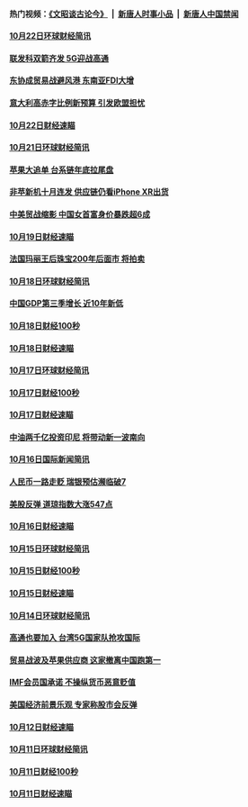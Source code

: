 #### 热门视频：[《文昭谈古论今》](https://github.com/gfw-breaker/wenzhao/blob/master/README.md?t=10231533) &nbsp;|&nbsp; [新唐人时事小品](https://github.com/gfw-breaker/ntdtv-comedy/blob/master/README.md?t=10231533) &nbsp;|&nbsp; [新唐人中国禁闻](https://github.com/gfw-breaker/ntdtv-news/blob/master/README.md?t=10231533)

#### [10月22日环球财经简讯](../pages/news208/a1396479.md?t=10231533) 

#### [联发科双箭齐发 5G迎战高通](../pages/news208/a1396463.md?t=10231533) 

#### [东协成贸易战避风港 东南亚FDI大增](../pages/news208/a1396462.md?t=10231533) 

#### [意大利高赤字比例新预算 引发欧盟担忧](../pages/news208/a1396344.md?t=10231533) 

#### [10月22日财经速瞄](../pages/news208/a1396383.md?t=10231533) 

#### [10月21日环球财经简讯](../pages/news208/a1396338.md?t=10231533) 

#### [苹果大追单 台系链年底拉尾盘](../pages/news208/a1396320.md?t=10231533) 

#### [非苹新机十月连发 供应链仍看iPhone XR出货](../pages/news208/a1396220.md?t=10231533) 

#### [中美贸战缩影 中国女首富身价暴跌超6成](../pages/news208/a1396150.md?t=10231533) 

#### [10月19日财经速瞄](../pages/news208/a1396078.md?t=10231533) 

#### [法国玛丽王后珠宝200年后面市 将拍卖](../pages/news208/a1396074.md?t=10231533) 

#### [10月18日环球财经简讯](../pages/news208/a1396037.md?t=10231533) 

#### [中国GDP第三季增长 近10年新低](../pages/news208/a1396032.md?t=10231533) 

#### [10月18日财经100秒](../pages/news208/a1396017.md?t=10231533) 

#### [10月18日财经速瞄](../pages/news208/a1395923.md?t=10231533) 

#### [10月17日环球财经简讯](../pages/news208/a1395879.md?t=10231533) 

#### [10月17日财经100秒](../pages/news208/a1395862.md?t=10231533) 

#### [10月17日财经速瞄](../pages/news208/a1395794.md?t=10231533) 

#### [中油两千亿投资印尼 将带动新一波南向](../pages/news208/a1395728.md?t=10231533) 

#### [10月16日国际新闻简讯](../pages/news208/a1395726.md?t=10231533) 

#### [人民币一路走贬 瑞银预估濒临破7](../pages/news208/a1395619.md?t=10231533) 

#### [美股反弹 道琼指数大涨547点](../pages/news208/a1395665.md?t=10231533) 

#### [10月16日财经速瞄](../pages/news208/a1395646.md?t=10231533) 

#### [10月15日环球财经简讯](../pages/news208/a1395588.md?t=10231533) 

#### [10月15日财经100秒](../pages/news208/a1395569.md?t=10231533) 

#### [10月15日财经速瞄](../pages/news208/a1395499.md?t=10231533) 

#### [10月14日环球财经简讯](../pages/news208/a1395446.md?t=10231533) 

#### [高通也要加入 台湾5G国家队抢攻国际](../pages/news208/a1395415.md?t=10231533) 

#### [贸易战波及苹果供应商 这家撤离中国跑第一](../pages/news208/a1395254.md?t=10231533) 

#### [IMF会员国承诺  不操纵货币恶意贬值](../pages/news208/a1395274.md?t=10231533) 

#### [美国经济前景乐观 专家称股市会反弹](../pages/news208/a1395159.md?t=10231533) 

#### [10月12日财经速瞄](../pages/news208/a1395177.md?t=10231533) 

#### [10月11日环球财经简讯](../pages/news208/a1395122.md?t=10231533) 

#### [10月11日财经100秒](../pages/news208/a1395097.md?t=10231533) 

#### [10月11日财经速瞄](../pages/news208/a1395020.md?t=10231533) 

